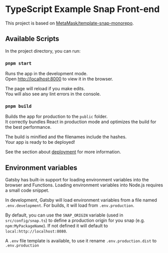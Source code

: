 # TypeScript Example Snap Front-end

This project is based on [MetaMask/template-snap-monorepo](https://github.com/MetaMask/template-snap-monorepo).

## Available Scripts

In the project directory, you can run:

### `pnpm start`

Runs the app in the development mode.\
Open [http://localhost:8000](http://localhost:8000) to view it in the browser.

The page will reload if you make edits.\
You will also see any lint errors in the console.

### `pnpm build`

Builds the app for production to the `public` folder.\
It correctly bundles React in production mode and optimizes the build for the best
performance.

The build is minified and the filenames include the hashes.\
Your app is ready to be deployed!

See the section about
[deployment](https://www.gatsbyjs.com/docs/how-to/previews-deploys-hosting/) for
more information.

## Environment variables

Gatsby has built-in support for loading environment variables into the browser
and Functions. Loading environment variables into Node.js requires a small code
snippet.

In development, Gatsby will load environment variables from a file named
`.env.development`. For builds, it will load from `.env.production`.

By default, you can use the `SNAP_ORIGIN` variable (used in
`src/config/snap.ts`) to define a production origin for you snap (e.g.
`npm:MyPackageName`). If not defined it will default to
`local:http://localhost:8080`.

A `.env` file template is available, to use it rename `.env.production.dist` to
`.env.production`
